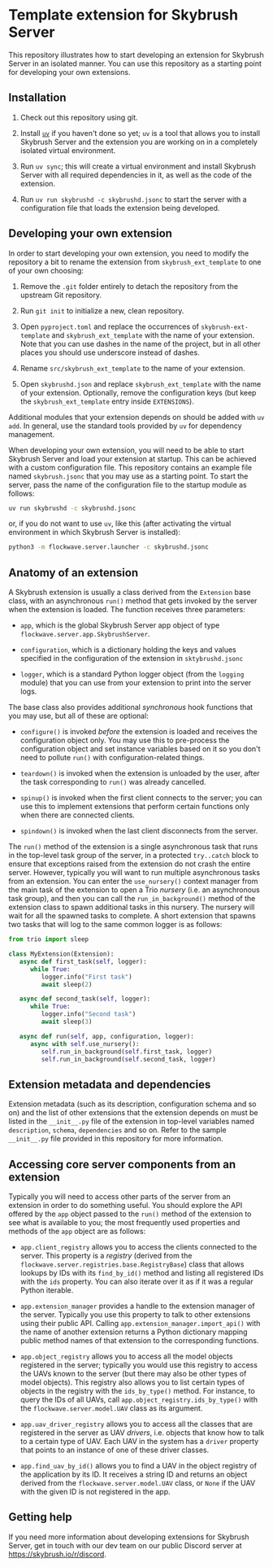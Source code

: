 Template extension for Skybrush Server
======================================

This repository illustrates how to start developing an extension for Skybrush
Server in an isolated manner. You can use this repository as a starting point
for developing your own extensions.

Installation
------------

1. Check out this repository using git.

2. Install [`uv`](https://docs.astral.sh/uv/) if you haven't done so yet;
   `uv` is a tool that allows you to install Skybrush Server and the
   extension you are working on in a completely isolated virtual environment.

3. Run `uv sync`; this will create a virtual environment and install
   Skybrush Server with all required dependencies in it, as well as the code
   of the extension.

4. Run `uv run skybrushd -c skybrushd.jsonc` to start the server
   with a configuration file that loads the extension being developed.

Developing your own extension
-----------------------------

In order to start developing your own extension, you need to modify the
repository a bit to rename the extension from `skybrush_ext_template` to
one of your own choosing:

1. Remove the `.git` folder entirely to detach the repository from the upstream
   Git repository.

2. Run `git init` to initialize a new, clean repository.

3. Open `pyproject.toml` and replace the occurrences of `skybrush-ext-template`
   and `skybrush_ext_template` with the name of your extension. Note that you
   can use dashes in the name of the project, but in all other places you
   should use underscore instead of dashes.

4. Rename `src/skybrush_ext_template` to the name of your extension.

5. Open `skybrushd.json` and replace `skybrush_ext_template` with the name of
   your extension. Optionally, remove the configuration keys (but keep the
   `skybrush_ext_template` entry inside `EXTENSIONS`).

Additional modules that your extension depends on should be added with
`uv add`. In general, use the standard tools provided by `uv` for
dependency management.

When developing your own extension, you will need to be able to start Skybrush
Server and load your extension at startup. This can be achieved with a custom
configuration file. This repository contains an example file named
`skybrush.jsonc` that you may use as a starting point. To start the server,
pass the name of the configuration file to the startup module as follows:

```sh
uv run skybrushd -c skybrushd.jsonc
```

or, if you do not want to use `uv`, like this (after activating the virtual
environment in which Skybrush Server is installed):

```sh
python3 -m flockwave.server.launcher -c skybrushd.jsonc
```

Anatomy of an extension
-----------------------

A Skybrush extension is usually a class derived from the `Extension` base
class, with an asynchronous `run()` method that gets invoked by the server
when the extension is loaded. The function receives three parameters:

- `app`, which is the global Skybrush Server app object of type
  `flockwave.server.app.SkybrushServer`.

- `configuration`, which is a dictionary holding the keys and values specified
  in the configuration of the extension in `sktybrushd.jsonc`

- `logger`, which is a standard Python logger object (from the `logging` module)
  that you can use from your extension to print into the server logs.

The base class also provides additional _synchronous_ hook functions that you
may use, but all of these are optional:

- `configure()` is invoked _before_ the extension is loaded and receives the
  configuration object only. You may use this to pre-process the configuration
  object and set instance variables based on it so you don't need to pollute
  `run()` with configuration-related things.

- `teardown()` is invoked when the extension is unloaded by the user, after the
   task corresponding to `run()` was already cancelled.

- `spinup()` is invoked when the first client connects to the server; you can
  use this to implement extensions that perform certain functions only when
  there are connected clients.

- `spindown()` is invoked when the last client disconnects from the server.

The `run()` method of the extension is a single asynchronous task that runs in
the top-level task group of the server, in a protected `try..catch` block to
ensure that exceptions raised from the extension do not crash the entire server.
However, typically you will want to run multiple asynchronous tasks from an
extension. You can enter the `use_nursery()` context manager from the main
task of the extension to open a Trio _nursery_ (i.e. an asynchronous task group),
and then you can call the `run_in_background()` method of the extension class
to spawn additional tasks in this nursery. The nursery will wait for all the
spawned tasks to complete. A short extension that spawns two tasks that will
log to the same common logger is as follows:

```python
from trio import sleep

class MyExtension(Extension):
   async def first_task(self, logger):
      while True:
         logger.info("First task")
         await sleep(2)

   async def second_task(self, logger):
      while True:
         logger.info("Second task")
         await sleep(3)

   async def run(self, app, configuration, logger):
      async with self.use_nursery():
         self.run_in_background(self.first_task, logger)
         self.run_in_background(self.second_task, logger)
```

Extension metadata and dependencies
-----------------------------------

Extension metadata (such as its description, configuration schema and so on)
and the list of other extensions that the extension depends on must be listed
in the `__init__.py` file of the extension in top-level variables named
`description`, `schema`, `dependencies` and so on. Refer to the sample
`__init__.py` file provided in this repository for more information.

Accessing core server components from an extension
--------------------------------------------------

Typically you will need to access other parts of the server from an extension
in order to do something useful. You should explore the API offered by the
`app` object passed to the `run()` method of the extension to see what is
available to you; the most frequently used properties and methods of the
`app` object are as follows:

- `app.client_registry` allows you to access the clients connected to the
  server. This property is a _registry_ (derived from the
  `flockwave.server.registries.base.RegistryBase`) class that allows lookups
  by IDs with its `find_by_id()` method and listing all registered IDs with
  the `ids` property. You can also iterate over it as if it was a regular
  Python iterable.

- `app.extension_manager` provides a handle to the extension manager of the
  server. Typically you use this property to talk to other extensions using
  their public API. Calling `app.extension_manager.import_api()` with the
  name of another extension returns a Python dictionary mapping public method
  names of that extension to the corresponding functions.

- `app.object_registry` allows you to access all the model objects registered
  in the server; typically you would use this registry to access the UAVs
  known to the server (but there may also be other types of model objects).
  This registry also allows you to list certain types of objects in the
  registry with the `ids_by_type()` method. For instance, to query the IDs of
  all UAVs, call `app.object_registry.ids_by_type()` with the
  `flockwave.server.model.UAV` class as its argument.

- `app.uav_driver_registry` allows you to access all the classes that are
  registered in the server as UAV _drivers_, i.e. objects that know how to talk
  to a certain type of UAV. Each UAV in the system has a `driver` property that
  points to an instance of one of these driver classes.

- `app.find_uav_by_id()` allows you to find a UAV in the object registry of the
  application by its ID. It receives a string ID and returns an object derived
  from the `flockwave.server.model.UAV` class, or `None` if the UAV with the
  given ID is not registered in the app.

Getting help
------------

If you need more information about developing extensions for Skybrush Server,
get in touch with our dev team on our public Discord server at
<https://skybrush.io/r/discord>.
